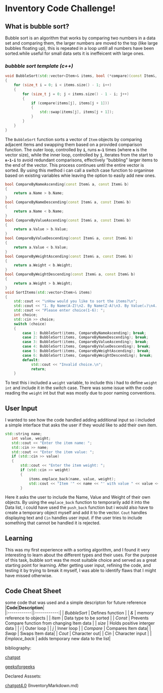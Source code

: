 # Inventory Code Challenge!

## What is bubble sort?

Bubble sort is an algorithm that works by comparing two numbers in a data set and comparing them, the larger numbers are moved to the top (like large bubbles floating up), this is repeated in a loop untill all numbers have been sorted.while useful for small data sets it is ineffeicent with large ones.

### *bubbble sort template (c++)*
```c++
void BubbleSort(std::vector<Item>& items, bool (*compare)(const Item&, const Item&))  
{ 
    for (size_t i = 0; i < items.size() - 1; i++) 
    { 
        for (size_t j = 0; j < items.size() - 1 - i; j++) 
        { 
            if (compare(items[j], items[j + 1]))  
            { 
                std::swap(items[j], items[j + 1]); 
            } 
        } 
    } 
}
```

The `BubbleSort` function sorts a vector of `Item` objects by comparing adjacent items and swapping them based on a provided comparison function. The outer loop, controlled by **`i`**, runs **`n-1`** times (where **`n`** is the vector size), while the inner loop, controlled by **`j`**, iterates from the start to **`n-1-i`** to avoid redundant comparisons, effectively "bubbling" larger items to the end of the vector. This process continues until the entire vector is sorted.
By using this method i can call a switch case function to organinse based on existing variables whie leaving the option to easily add new ones.


```c++
bool CompareByNameAscending(const Item& a, const Item& b)  
{ 
    return a.Name > b.Name; 
} 
bool CompareByNameDescending(const Item& a, const Item& b) 
{ 
    return a.Name < b.Name; 
} 
bool CompareByValueAscending(const Item& a, const Item& b) 
{ 
    return a.Value > b.Value; 
} 
bool CompareByValueDescending(const Item& a, const Item& b) 
{ 
    return a.Value < b.Value; 
} 
bool CompareByWeightAscending(const Item& a, const Item& b)  
{ 
    return a.Weight < b.Weight;  
} 
bool CompareByWeightDescending(const Item& a, const Item& b)  
{ 
    return a.Weight > b.Weight;  
} 
void SortItems(std::vector<Item>& items)  
{ 
    std::cout << "\nHow would you like to sort the items?\n"; 
    std::cout << "1. By Name(A-Z)\n2. By Name(Z-A)\n3. By Value(↓)\n4. By Value(↑)\n5. By Weight(↑)\n6. By Weight(↓)\n"; 
    std::cout << "Please enter choice(1-6): "; 
    int choice; 
    std::cin >> choice; 
    switch (choice)  
    { 
        case 1: BubbleSort(items, CompareByNameAscending); break; 
        case 2: BubbleSort(items, CompareByNameDescending); break; 
        case 3: BubbleSort(items, CompareByValueAscending); break; 
        case 4: BubbleSort(items, CompareByValueDescending); break; 
        case 5: BubbleSort(items, CompareByWeightAscending); break;  
        case 6: BubbleSort(items, CompareByWeightDescending); break;  
        default:  
            std::cout << "Invalid choice.\n";  
            return; 
    }
```
To test this i included a `weight` variable, to include this i had to define `weight int` and include it in the switch case. There was some issue with the code reading the `weight` int but that was mostly due to poor naming conventions.

## User Input

 I wanted to see how the code handled adding additional input so i included a simple interface that asks the user if they would like to add their own item.

 ```c++
std::string name; 
    int value, weight; 
    std::cout << "Enter the item name: "; 
    std::cin >> name; 
    std::cout << "Enter the item value: "; 
    if (std::cin >> value)  
    { 
        std::cout << "Enter the item weight: "; 
        if (std::cin >> weight)  
        { 
            items.emplace_back(name, value, weight); 
            std::cout << "Item '" << name << "' with value " << value << " and weight " << weight << " added.\n"; 
        }  
```
Here it asks the user to include the Name, Value and Weight of their own objects. By using the `emplace_back` function to temporarily add it into the Data list, i could have used the `push_back` function but i would also have to create a temporary object myself and add it to the vector. `Cout` handles displaying text and `Cin` handles user input. if the user tries to include something that cannot be handled it is rejected.


## Learning

This was my first experience with a sorting algorithm, and I found it very interesting to learn about the different types and their uses. For the purpose of this task, bubble sort was the most suitable choice and served as a great starting point for learning. After getting user input, refining the code, and testing it by trying to break it myself, I was able to identify flaws that I might have missed otherwise.






## Code Cheat Sheet
some code that was used and a simple descripton for future reference
|**Code**|**Description**|    
|:------------:|:------------:|
| *BubbleSort* | Defines function |
| *&* | memory reference to objects |
| *Item* |   Data type to be sorted |
| *Const* | Prevents Compare function from changing Item data |
| *size* | Holds positive interger data |
| *i* | Outer loop |
| *j* | Inner loop |
| *Compare* | Compares Item data|
| *Swap* | Swaps Item data|
| *Cout* | Character out|
| *Cin* | Character input |
| *Emplace_back* | adds temporary new data to the list|




bibliography:

[chatgpt](https://chatgpt.com/)

[geeksforgeeks](https://www.geeksforgeeks.org/bubble-sort-algorithm/)

Declared Asssets:

[chatgpt4.0](https://chatgpt.com/) (InventoryMarkdown.md)

